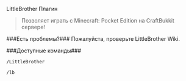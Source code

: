LittleBrother Плагин

>Позволяет играть с Minecraft: Pocket Edition на CraftBukkit сервере!

###Есть проблемы?### 
Пожалуйста, проверьте  LittleBrother  Wiki. 

###Доступные команды###

`/LittleBrother`

`/lb`
